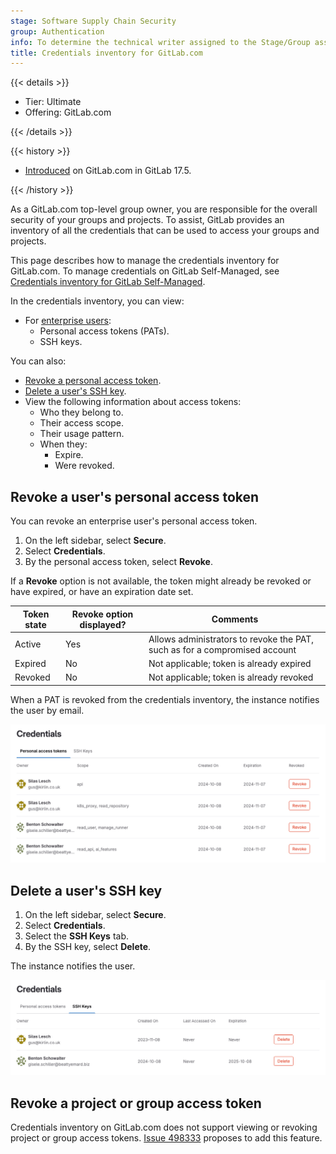 ```yaml
---
stage: Software Supply Chain Security
group: Authentication
info: To determine the technical writer assigned to the Stage/Group associated with this page, see https://handbook.gitlab.com/handbook/product/ux/technical-writing/#assignments
title: Credentials inventory for GitLab.com
---
```


{{< details >}}

- Tier: Ultimate
- Offering: GitLab.com

{{< /details >}}

{{< history >}}

- [Introduced](https://gitlab.com/gitlab-org/gitlab/-/issues/297441) on GitLab.com in GitLab 17.5.

{{< /history >}}

As a GitLab.com top-level group owner, you are responsible for the overall security of your groups and projects.
To assist, GitLab provides an inventory of all the credentials that can be used to access your groups and projects.

This page describes how to manage the credentials inventory for GitLab.com. To manage credentials on GitLab Self-Managed, see [Credentials inventory for GitLab Self-Managed](../../administration/credentials_inventory.md).

In the credentials inventory, you can view:

- For [enterprise users](../enterprise_user/_index.md):
  - Personal access tokens (PATs).
  - SSH keys.

You can also:

- [Revoke a personal access token](#revoke-a-users-personal-access-token).
- [Delete a user's SSH key](#delete-a-users-ssh-key).
- View the following information about access tokens:
  - Who they belong to.
  - Their access scope.
  - Their usage pattern.
  - When they:
    - Expire.
    - Were revoked.

## Revoke a user's personal access token

You can revoke an enterprise user's personal access token.

1. On the left sidebar, select **Secure**.
1. Select **Credentials**.
1. By the personal access token, select **Revoke**.

If a **Revoke** option is not available, the token might already be revoked or have expired, or have an expiration date set.

| Token state | **Revoke** option displayed? | Comments                                                                   |
|-------------|------------------------------|----------------------------------------------------------------------------|
| Active      | Yes                          | Allows administrators to revoke the PAT, such as for a compromised account |
| Expired     | No                           | Not applicable; token is already expired                                   |
| Revoked     | No                           | Not applicable; token is already revoked                                   |

When a PAT is revoked from the credentials inventory, the instance notifies the user by email.

![The credentials inventory page listing personal access tokens.](img/group_credentials_inventory_personal_access_tokens_v17_5.png)

## Delete a user's SSH key

1. On the left sidebar, select **Secure**.
1. Select **Credentials**.
1. Select the **SSH Keys** tab.
1. By the SSH key, select **Delete**.

The instance notifies the user.

![The credentials inventory page listing SSH keys.](img/group_credentials_inventory_ssh_keys_v17_5.png)

## Revoke a project or group access token

Credentials inventory on GitLab.com does not support viewing or revoking project or group access tokens.
[Issue 498333](https://gitlab.com/gitlab-org/gitlab/-/issues/498333) proposes to add this feature.
